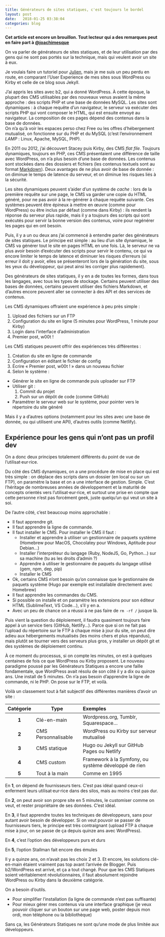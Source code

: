 ```yaml
---
title: Générateurs de sites statiques, c'est toujours le bordel
layout: post
date:   2018-01-25 03:38:04
categories: blog
---
```


**Cet article est encore un brouillon. Tout lecteur qui a des remarques peut en faire part à [@joachimesque][2]**

On va parler de générateurs de sites statiques, et de leur utilisation par des gens qui ne sont pas portés sur la technique, mais qui veulent avoir un site à eux.

Je voulais faire un tutoriel pour [Julien](https://twitter.com/mariejulien/status/956289601295077376), mais je me suis un peu perdu en route, en comparant l’User Experience de mes sites sous WordPress ou Kirby et celle de ce blog sous Jekyll.

J’ai appris les sites avec b2, qui a donné WordPress. À cette époque, la plupart des CMS utilisables par des nouveaux venus avaient la même approche : des scripts PHP et une base de données MySQL. Les sites sont dynamiques : à chaque requête d’un navigateur, le serveur va exécuter des scripts PHP qui vont composer le HTML, qui est ensuite envoyé au navigateur. La composition de ces pages dépend des contenus dans la base de données.    
On n’a qu’à voir les espaces perso chez Free ou les offres d’hébergement mutualisé, on fonctionne sur du PHP et du MySQL (c’est l’environnement *LAMP* : Linux, Apache, MySQL, PHP).

En 2011 ou 2012, j’ai découvert Stacey puis Kirby, des CMS *flat file*. Toujours dynamiques, toujours en PHP, ces CMS présentaient une différence de taille avec WordPress, on n’a plus besoin d’une base de données. Les contenus sont stockées dans des dossiers et fichiers (les contenus textuels sont au format [Markdown][1]). Deux avantages de ne plus avoir de base de donnée : on diminue le temps de latence du serveur, et on diminue les risques liés à la sécurité.

Les sites dynamiques peuvent s’aider d’un système de *cache* : lors de la première requête sur une page, le CMS va garder une copie du HTML généré, pour ne pas avoir à la re-générer à chaque requête suivante. Ces systèmes peuvent être épineux à mettre en œuvre (comme pour WordPress) ou être inclus par défaut (comme dans Kirby) : ils rendent la réponse du serveur plus rapide, mais il y a toujours des scripts qui sont exécutés pour servir la bonne version des contenus, voire pour regénérer les pages qui en ont besoin.

Puis, il y a un ou deux ans j’ai commencé à entendre parler des générateurs de sites statiques. Le principe est simple : au lieu d’un site dynamique, le CMS va générer tout le site en pages HTML en une fois. Là, le serveur ne va plus avoir besoin d’exécuter des scripts pour servir le contenu, ce qui va encore limiter le temps de latence et diminuer les risques d’erreurs (si erreur il doit y avoir, elles se présenteront lors de la génération du site, sous les yeux du développeur, qui peut ainsi les corriger plus rapidement).

Des générateurs de sites statiques, il y en a de toutes les formes, dans tous les langages, avec tous les types de stockage. Certains peuvent utiliser des bases de données, certains peuvent utiliser des fichiers Markdown, et d’autres encore peuvent aller se connecter à des API et des services de contenus.    

Les CMS dynamiques offraient une expérience à peu près simple :

1. Upload des fichiers sur un FTP
2. Configuration du site en ligne (5 minutes pour WordPress, 1 minute pour Kirby)
3. Login dans l’interface d’administration
4. Premier post, w00t !

Les CMS statiques peuvent offrir des expériences très différentes :

1. Création du site en ligne de commande
2. Configuration en éditant le fichier de config
3. Écrire « Premier post, w00t ! » dans un nouveau fichier
4. Selon le système :
  - Générer le site en ligne de commande puis uploader sur FTP
  - Utiliser git :
    1. Commit du projet
    2. Push sur un dépôt de code (comme GitHub)
  - Paramétrer le serveur web sur le système, pour pointer vers le  répertoire du site généré

Mais il y a d’autres options (notamment pour les sites avec une base de donnée, ou qui utilisent une API), d’autres outils (comme Netlify).

## Expérience pour les gens qui n’ont pas un profil dev

On a donc deux principes totalement différents du point de vue de l’utilisat·eur·rice.

Du côté des CMS dynamiques, on a une procédure de mise en place qui est très simple : on déplace des scripts dans un dossier (en local ou sur un FTP), on paramètre la base et on a une interface de gestion. Simple. C’est l’héritage de nombreuses années de développement et la maturité de concepts orientés vers l’utilisat·eur·rice, et surtout une prise en compte que cette personne n’est pas forcément geek, juste quelqu’un qui veut un site à soi.

De l’autre côté, c’est beaucoup moins approchable :

- Il faut apprendre git.
- Il faut apprendre la ligne de commande.
- Il faut installer le CMS. Pour installer le CMS il faut :
  - Installer et apprendre à utiliser un gestionnaire de paquets système (Homebrew pour MacOS, Chocolatey pour Windows, Aptitude pour Debian…)
  - Installer l’interpréteur du langage (Ruby, NodeJS, Go, Python…) sur sa machine (tu as les droits d’admin ?)
  - Apprendre à utiliser le gestionnaire de paquets du langage utilisé (gem, npm, dep, pip)
  - Installer le CMS
- Ok, certains CMS n’ont besoin qu’on connaisse que le gestionnaire de paquets système (Hugo par exemple est installable directement avec Homebrew)
- Il faut apprendre les commandes du CMS.
- Si possible on installe et on paramètre les extensions pour son éditeur HTML (SublimeText, VS Code…), s’il y en a.
- Avec un peu de chance on a réussi à ne pas faire de `rm -rf /` jusque là.

Puis vient la question du déploiement, il faudra quasiment toujours faire appel à un service tiers (GitHub, Netlify…). Parce que si on ne fait pas l’upload du répertoire sur le FTP à chaque mise à jour du site, on peut dire adieu aux hébergements mutualisés (les moins chers et plus répandus), mais plutôt se tourner vers des serveurs plus gros, y installer un dépôt git et des systèmes de déploiement continu.

À ce moment du processus, si on compte les minutes, on est à quelques centaines de fois ce que WordPress ou Kirby proposent. Le nouveau paradigme poussé par les Générateurs Statiques a encore une faille fondamentale, que WordPress avait résolu de son côté il y a dix ou quinze ans. Une install de 5 minutes. On n’a pas besoin d’apprendre la ligne de commande, ni le PHP. On pose sur le FTP, et voilà.

Voilà un classement tout à fait subjectif des différentes manières d’avoir un site :

| Catégorie | Type | Exemples |
|:---------:|------|:---------|
|    **1**  | Clé-en-main | Wordpress.org, Tumblr, Squarespace… |
|    **2**  | CMS Personnalisable | WordPress ou Kirby sur serveur mutualisé |
|    **3**  | CMS statique | Hugo ou Jekyll sur GitHub Pages ou Netlify |
|    **4**  | CMS custom | Framework à la Symfony, ou système développé de rien |
|    **5**  | Tout à la main | Comme en 1995 |

En **1**, on dépend de fournisseurs tiers. C’est pas idéal quand ceux-ci enferment leurs utilisat·eur·rice dans des silos, mais au moins c’est pas dur.

En **2**, on peut avoir son propre site en 5 minutes, le customiser comme on veut, et rester propriétaire de ses données. C’est idéal.

En **3**, il faut apprendre toutes les techniques de développeurs, sans pour autant avoir besoin de développer. Si on veut pouvoir se passer de fournisseurs tiers, le principe est très contraignant (upload FTP à chaque mise à jour, on se passe de ça depuis quinze ans avec WordPress).

En **4**, c’est l’option des développeurs purs et durs

En **5**, l’option Stallman fait encore des émules

Il y a quinze ans, on n’avait pas les choix 2 et 3. Et encore, les solutions clé-en-main étaient vraiment pas top avant l’arrivée de Blogger. Puis b2/WordPress est arrivé, et ça a tout changé. Pour que les CMS Statiques soient véritablement révolutionnaires, il faut absolument rejoindre WordPress ou Kirby dans la deuxième catégorie.

On a besoin d’outils.

- Pour simplifier l’installation (la ligne de commande n’est pas suffisante)
- Pour mieux gérer mes contenus via une interface graphique (je veux pouvoir cliquer sur un bouton sur une page web, poster depuis mon ordi, mon téléphone ou la bibliothèque)

Sans ça, les Générateurs Statiques ne sont qu’une mode de plus limitée aux développeurs.

[1]: https://daringfireball.net/projects/markdown/
[2]: https://twitter.com/joachimesque